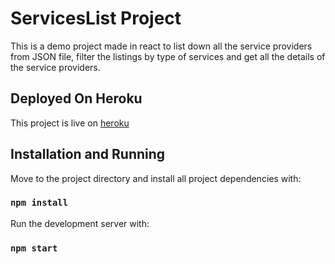 

# ServicesList Project

This is a demo project made in react to list down all the service providers from JSON file, filter the listings by type of services and get all the details of the service providers.

## Deployed On Heroku

This project is live on [heroku](https://services-listing-demo.herokuapp.com/)

## Installation and Running

Move to the project directory and install all project dependencies with:

### `npm install`

Run the development server with:

### `npm start`